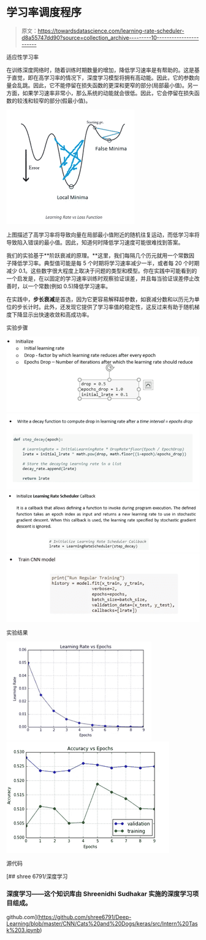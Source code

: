 # 学习率调度程序

> 原文：<https://towardsdatascience.com/learning-rate-scheduler-d8a55747dd90?source=collection_archive---------10----------------------->

适应性学习率

在训练深度网络时，随着训练时期数量的增加，降低学习速率是有帮助的。这是基于直觉，即在高学习率的情况下，深度学习模型将拥有高动能。因此，它的参数向量会乱跳。因此，它不能停留在损失函数的更深和更窄的部分(局部最小值)。另一方面，如果学习速率非常小，那么系统的动能就会很低。因此，它会停留在损失函数的较浅和较窄的部分(假最小值)。

![](img/df438fabf9dfa874ca31cf9bd21b34e2.png)

上图描述了高学习率将导致向量在局部最小值附近的随机往复运动，而低学习率将导致陷入错误的最小值。因此，知道何时降低学习速度可能很难找到答案。

我们的实验基于**阶跃衰减的原理。**这里，我们每隔几个历元就用一个常数因子降低学习率。典型值可能是每 5 个时期将学习速率减少一半，或者每 20 个时期减少 0.1。这些数字很大程度上取决于问题的类型和模型。你在实践中可能看到的一个启发是，在以固定的学习速率训练时观察验证误差，并且每当验证误差停止改善时，以一个常数(例如 0.5)降低学习速率。

在实践中，**步长衰减**是首选，因为它更容易解释超参数，如衰减分数和以历元为单位的步长计时。此外，还发现它提供了学习率值的稳定性，这反过来有助于随机梯度下降显示出快速收敛和高成功率。

实验步骤

![](img/47aa16088efeb5b36451be3f87c61f62.png)![](img/1eaf41c6273fb23316f958e20e8ccf02.png)![](img/3bf8f7e4a3c8d17a4eda9e470f529767.png)![](img/3ebd7fb3e47f3716df0a0f7e4dc86473.png)

实验结果

![](img/0ab04d532d69cdb80829f3cb1e6f1e3e.png)![](img/d0f15a07bf302a8e80005b2b35a7db6a.png)

源代码

[](https://github.com/shree6791/Deep-Learning/blob/master/CNN/Cats%20and%20Dogs/keras/src/Intern%20Task%203.ipynb) [## shree 6791/深度学习

### 深度学习——这个知识库由 Shreenidhi Sudhakar 实施的深度学习项目组成。

github.com](https://github.com/shree6791/Deep-Learning/blob/master/CNN/Cats%20and%20Dogs/keras/src/Intern%20Task%203.ipynb)